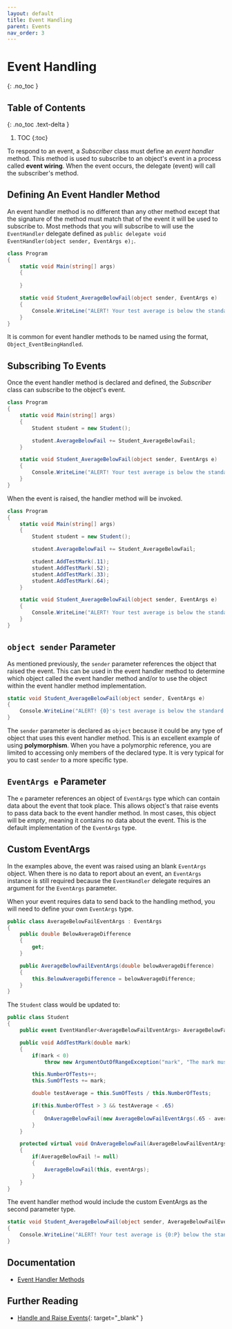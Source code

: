 ```yaml
---
layout: default
title: Event Handling
parent: Events
nav_order: 3
---
```


# Event Handling
{: .no_toc }

## Table of Contents
{: .no_toc .text-delta }

1. TOC
{:toc}

To respond to an event, a _Subscriber_ class must define an _event handler_ method. This method is used to subscribe to an object's event in a process called **event wiring**. When the event occurs, the delegate (event) will call the subscriber's method.

## Defining An Event Handler Method

An event handler method is no different than any other method except that the signature of the method must match that of the event it will be used to subscribe to. Most methods that you will subscribe to will use the `EventHandler` delegate defined as `public delegate void EventHandler(object sender, EventArgs e);`.

```csharp
class Program
{
    static void Main(string[] args)
    {
        
    }

    static void Student_AverageBelowFail(object sender, EventArgs e)
    {
        Console.WriteLine("ALERT! Your test average is below the standard.");
    }
}
```

It is common for event handler methods to be named using the format, `Object_EventBeingHandled`.

## Subscribing To Events

Once the event handler method is declared and defined, the _Subscriber_ class can subscribe to the object's event.

```csharp
class Program
{
    static void Main(string[] args)
    {
        Student student = new Student();

        student.AverageBelowFail += Student_AverageBelowFail;
    }

    static void Student_AverageBelowFail(object sender, EventArgs e)
    {
        Console.WriteLine("ALERT! Your test average is below the standard.");
    }
}
```

When the event is raised, the handler method will be invoked.

```csharp
class Program
{
    static void Main(string[] args)
    {
        Student student = new Student();

        student.AverageBelowFail += Student_AverageBelowFail;

        student.AddTestMark(.11);
        student.AddTestMark(.52);
        student.AddTestMark(.33);
        student.AddTestMark(.64);
    }

    static void Student_AverageBelowFail(object sender, EventArgs e)
    {
        Console.WriteLine("ALERT! Your test average is below the standard.");
    }
}
```

## `object sender` Parameter

As mentioned previously, the `sender` parameter references the object that raised the event. This can be used in the event handler method to determine which object called the event handler method and/or to use the object within the event handler method implementation.

```csharp
static void Student_AverageBelowFail(object sender, EventArgs e)
{
    Console.WriteLine("ALERT! {0}'s test average is below the standard.", ((Student)sender).Name);
}
```

The `sender` parameter is declared as `object` because it could be any type of object that uses this event handler method. This is an excellent example of using **polymorphism**. When you have a polymorphic reference, you are limited to accessing only members of the declared type. It is very typical for you to cast `sender` to a more specific type.

## `EventArgs e` Parameter

The `e` parameter references an object of `EventArgs` type which can contain data about the event that took place. This allows object's that raise events to pass data back to the event handler method. In most cases, this object will be _empty_, meaning it contains no data about the event. This is the default implementation of the `EventArgs` type.

## Custom EventArgs

In the examples above, the event was raised using an blank `EventArgs` object. When there is no data to report about an event, an `EventArgs` instance is still required because the `EventHandler` delegate requires an argument for the `EventArgs` parameter.

When your event requires data to send back to the handling method, you will need to define your own `EventArgs` type.

```csharp
public class AverageBelowFailEventArgs : EventArgs
{
    public double BelowAverageDifference
    {
        get;
    }

    public AverageBelowFailEventArgs(double belowAverageDifference)
    {
        this.BelowAverageDifference = belowAverageDifference;
    }
}
```

The `Student` class would be updated to:

```csharp
public class Student
{
    public event EventHandler<AverageBelowFailEventArgs> AverageBelowFail;

    public void AddTestMark(double mark)
    {
        if(mark < 0)
            throw new ArgumentOutOfRangeException("mark", "The mark must be a value of zero or greater.");

        this.NumberOfTests++;
        this.SumOfTests += mark;

        double testAverage = this.SumOfTests / this.NumberOfTests;

        if(this.NumberOfTest > 3 && testAverage < .65)
        {
            OnAverageBelowFail(new AverageBelowFailEventArgs(.65 - average));
        }
    }

    protected virtual void OnAverageBelowFail(AverageBelowFailEventArgs eventArgs)
    {
        if(AverageBelowFail != null)
        {
            AverageBelowFail(this, eventArgs);
        }
    }
}
```

The event handler method would include the custom EventArgs as the second parameter type.

```csharp
static void Student_AverageBelowFail(object sender, AverageBelowFailEventArgs e)
{
    Console.WriteLine("ALERT! Your test average is {0:P} below the standard.", e.BelowAverageDifference);
}
```

## Documentation

- [Event Handler Methods](/adev2008/appendixes/documentation-samples/#event-handler-methods)

## Further Reading

- [Handle and Raise Events](https://docs.microsoft.com/en-us/dotnet/standard/events/){: target="_blank" }